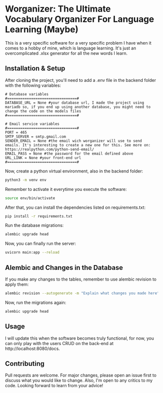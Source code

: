 # Worganizer: The Ultimate Vocabulary Organizer For Language Learning (Maybe)

This is a very specific software for a very specific problem I have when it comes to a hobby of mine, which is language learning. It's just an overcomplicated .xlsx generator for all the new words I learn.

## Installation & Setup

After cloning the project, you'll need to add a .env file in the backend folder with the following variables:

```.env
# Database variables
#================================#
DATABASE_URL = None #your database url, I made the project using mariadb so, if you end up using another database, you might need to change the code on the models files
#================================#

# Email service variables
#================================#
PORT = 465
SMTP_SERVER = smtp.gmail.com
SENDER_EMAIL = None #the email wich worganizer will use to send emails. It's interesting to create a new one for this. See more on: https://realpython.com/python-send-email/
EMAIL_PASS = None #the password for the email defined above
URL_LINK = None #your front-end url
#================================#
```
Now, create a python virtual environment, also in the backend folder:

```bash
python3 -m venv env
```
Remember to activate it everytime you execute the software:

```bash
source env/bin/activate
```
After that, you can install the dependencies listed on requirements.txt:

```bash
pip install -r requirements.txt
```
Run the database migrations:

```bash
alembic upgrade head
```
Now, you can finally run the server:

```bash
uvicorn main:app --reload
```

## Alembic and Changes in the Database

If you make any changes to the tables, remember to use alembic revision to apply them:

```bash
alembic revision --autogenerate -m "Explain what changes you made here"
```
Now, run the migrations again:

```bash
alembic upgrade head
```

## Usage

I will update this when the software becomes truly functional, for now, you can only play with the users CRUD on the back-end at http://localhost:8080/docs.


## Contributing

Pull requests are welcome. For major changes, please open an issue first to discuss what you would like to change.
Also, I'm open to any critics to my code. Looking forward to learn from your advice!
